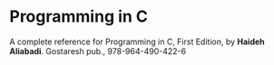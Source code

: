 # Programming in C
A complete reference for Programming in C, First Edition, by <b>Haideh Aliabadi</b>. Gostaresh pub., 978-964-490-422-6

